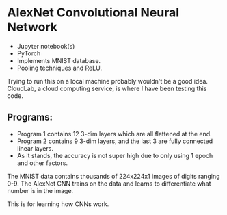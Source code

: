# AlexNet Convolutional Neural Network
- Jupyter notebook(s)
- PyTorch
- Implements  MNIST database.
- Pooling techniques and ReLU.

Trying to run this on a local machine probably wouldn't be a good idea.
CloudLab, a cloud computing service, is where I have been testing this code.

## Programs:
- Program 1 contains 12 3-dim layers which are all flattened at the end.
- Program 2 contains 9 3-dim layers, and the last 3 are fully connected linear layers.
- As it stands, the accuracy is not super high due to only using 1 epoch and other factors.

The MNIST data contains thousands of 224x224x1 images of digits ranging 0-9.
The AlexNet CNN trains on the data and learns to differentiate what number is in the image.



This is for learning how CNNs work.
  
